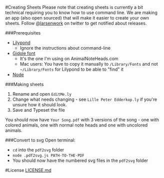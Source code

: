 #Creating Sheets
Please note that creating sheets is currently a bit technical requiring you to know how to use command line. We are making an app (also open sourced) that will make it easier to create your own sheets. Follow [@larsenwork](http://twitter.com/larsenwork) on twitter to get notified about releases.

###Prerequisites  
* [Lilypond](http://www.lilypond.org)
    * Ignore the instructions about command-line 
* [Gidole font](http://gidole.github.io)
    * It's the one I'm using on AnimalNoteHeads.com
    * Mac users: You have to copy it manually to `/Library/Fonts` and not `~/Library/Fonts` for Lilypond to be able to "find" it
* [Node](https://nodejs.org)

###Making sheets
1. Rename and open `EditMe.ly`
1. Change what needs changing - see `Lille Peter Edderkop.ly` if you're unsure how it should look.
1. Save and Typeset the file

You should now have `Your Song.pdf` with 3 versions of the song - one with colored animals, one with normal note heads and one with uncolored animals.

###Convert to svg
Open terminal:

* `cd` into the `pdf2svg` folder
* `node .pdf2svg.js PATH-TO-THE-PDF`
* You should now have the numbered svg files in the `pdf2svg` folder


#License
[LICENSE.md](https://github.com/larsenwork/animalnoteheads/blob/master/LICENSE.md)
